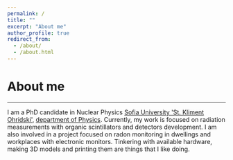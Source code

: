 ```yaml
---
permalink: /
title: ""
excerpt: "About me"
author_profile: true
redirect_from: 
  - /about/
  - /about.html
---
```


# About me
------
I am a PhD candidate in Nuclear Physics [Sofia University 'St. Kliment Ohridski'](https://www.uni-sofia.bg/index.php/eng), [department of Physics](https://www.phys.uni-sofia.bg/). Currently, my work is focused on radiation measurements with organic scintillators and detectors development. I am also involved in a project focused on radon monitoring in dwellings and workplaces with electronic monitors. Tinkering with available hardware, making 3D models and printing them are things that I like doing.

